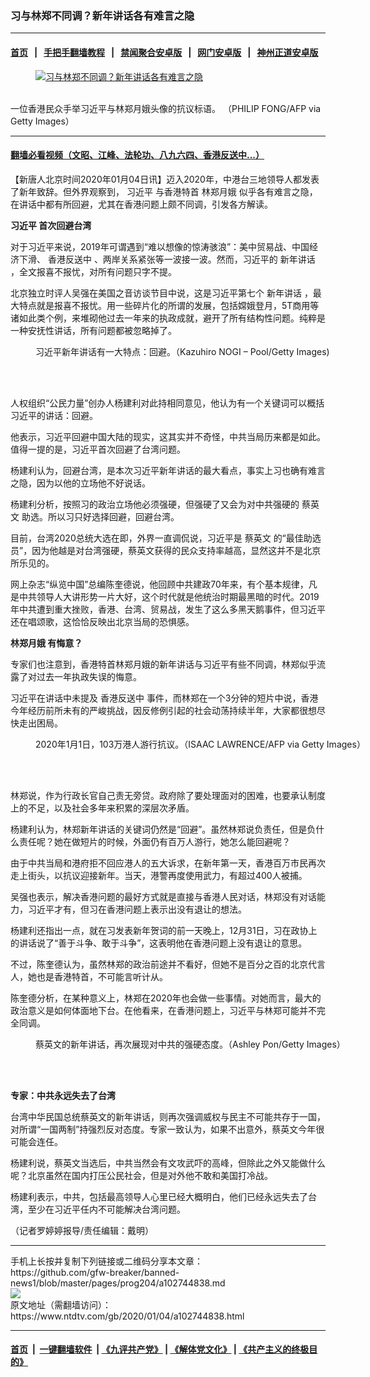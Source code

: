### 习与林郑不同调？新年讲话各有难言之隐
------------------------

#### [首页](https://github.com/gfw-breaker/banned-news1/blob/master/README.md) &nbsp;&nbsp;|&nbsp;&nbsp; [手把手翻墙教程](https://github.com/gfw-breaker/guides/wiki) &nbsp;&nbsp;|&nbsp;&nbsp; [禁闻聚合安卓版](https://github.com/gfw-breaker/bn-android) &nbsp;&nbsp;|&nbsp;&nbsp; [网门安卓版](https://github.com/oGate2/oGate) &nbsp;&nbsp;|&nbsp;&nbsp; [神州正道安卓版](https://github.com/SzzdOgate/update) 



<div><div class="featured_image">
 <a href="https://i.ntdtv.com/assets/uploads/2020/01/GettyImages-1189409667.jpg" target="_blank">
  <figure>
   <img alt="习与林郑不同调？新年讲话各有难言之隐" src="https://i.ntdtv.com/assets/uploads/2020/01/GettyImages-1189409667-800x450.jpg"/>
  </figure><br/>
 </a>
 <span class="caption">
  一位香港民众手举习近平与林郑月娥头像的抗议标语。 （PHILIP FONG/AFP via Getty Images）
 </span>
</div>
</div><hr/>

#### [翻墙必看视频（文昭、江峰、法轮功、八九六四、香港反送中...）](https://github.com/gfw-breaker/banned-news1/blob/master/pages/link3.md)

<div><div class="post_content" itemprop="articleBody">
 <p>
  【新唐人北京时间2020年01月04日讯】迈入2020年，中港台三地领导人都发表了新年致辞。但外界观察到，
  <ok href="https://www.ntdtv.com/gb/习近平.htm">
   习近平
  </ok>
  与香港特首
  <ok href="https://www.ntdtv.com/gb/林郑月娥.htm">
   林郑月娥
  </ok>
  似乎各有难言之隐，在讲话中都有所回避，尤其在香港问题上颇不同调，引发各方解读。
 </p>
 <p>
  <strong>
   <ok href="https://www.ntdtv.com/gb/习近平.htm">
    习近平
   </ok>
   首次回避台湾
  </strong>
 </p>
 <p>
  对于习近平来说，2019年可谓遇到“难以想像的惊涛骇浪”：美中贸易战、中国经济下滑、
  <ok href="https://www.ntdtv.com/gb/prog422848.htm">
   香港反送中
  </ok>
  、两岸关系紧张等一波接一波。然而，习近平的
  <ok href="https://www.ntdtv.com/gb/新年讲话.htm">
   新年讲话
  </ok>
  ，全文报喜不报忧，对所有问题只字不提。
 </p>
 <p>
  北京独立时评人吴强在美国之音访谈节目中说，这是习近平第七个
  <ok href="https://www.ntdtv.com/gb/新年讲话.htm">
   新年讲话
  </ok>
  ，最大特点就是报喜不报忧。用一些碎片化的所谓的发展，包括嫦娥登月，5T商用等诸如此类个例，来堆砌他过去一年来的执政成就，避开了所有结构性问题。纯粹是一种安抚性讲话，所有问题都被忽略掉了。
 </p>
 <figure class="wp-caption alignnone" id="attachment_102708522" style="width: 600px">
  <img alt="" class="size-medium wp-image-102708522" src="https://i.ntdtv.com/assets/uploads/2019/11/GettyImages-1158967557-600x338.jpg">
   <br/><figcaption class="wp-caption-text">
    习近平新年讲话有一大特点：回避。（Kazuhiro NOGI – Pool/Getty Images)
   </figcaption><br/>
  </img>
 </figure><br/>
 <p>
  人权组织“公民力量”创办人杨建利对此持相同意见，他认为有一个关键词可以概括习近平的讲话：回避。
 </p>
 <p>
  他表示，习近平回避中国大陆的现实，这其实并不奇怪，中共当局历来都是如此。值得一提的是，习近平首次回避了台湾问题。
 </p>
 <p>
  杨建利认为，回避台湾，是本次习近平新年讲话的最大看点，事实上习也确有难言之隐，因为以他的立场他不好说话。
 </p>
 <p>
  杨建利分析，按照习的政治立场他必须强硬，但强硬了又会为对中共强硬的
  <ok href="https://www.ntdtv.com/gb/蔡英文.htm">
   蔡英文
  </ok>
  助选。所以习只好选择回避，回避台湾。
 </p>
 <p>
  目前，台湾2020总统大选在即，外界一直调侃说，习近平是
  <ok href="https://www.ntdtv.com/gb/蔡英文.htm">
   蔡英文
  </ok>
  的“最佳助选员”，因为他越是对台湾强硬，蔡英文获得的民众支持率越高，显然这并不是北京所乐见的。
 </p>
 <p>
  网上杂志“纵览中国”总编陈奎德说，他回顾中共建政70年来，有个基本规律，凡是中共领导人大讲形势一片大好，这个时代就是他统治时期最黑暗的时代。2019年中共遭到重大挫败，香港、台湾、贸易战，发生了这么多黑天鹅事件，但习近平还在唱颂歌，这恰恰反映出北京当局的恐惧感。
 </p>
 <p>
  <strong>
   <ok href="https://www.ntdtv.com/gb/林郑月娥.htm">
    林郑月娥
   </ok>
   有悔意？
  </strong>
 </p>
 <p>
  专家们也注意到，香港特首林郑月娥的新年讲话与习近平有些不同调，林郑似乎流露了对过去一年执政失误的悔意。
 </p>
 <p>
  习近平在讲话中未提及
  <ok href="https://www.ntdtv.com/gb/prog422848.htm">
   香港反送中
  </ok>
  事件，而林郑在一个3分钟的短片中说，香港今年经历前所未有的严峻挑战，因反修例引起的社会动荡持续半年，大家都很想尽快走出困局。
 </p>
 <figure class="wp-caption alignnone" id="attachment_102744850" style="width: 600px">
  <img alt="" class="size-medium wp-image-102744850" src="https://i.ntdtv.com/assets/uploads/2020/01/GettyImages-1191131359-1-600x401.jpg">
   <br/><figcaption class="wp-caption-text">
    2020年1月1日，103万港人游行抗议。（ISAAC LAWRENCE/AFP via Getty Images）
   </figcaption><br/>
  </img>
 </figure><br/>
 <p>
  林郑说，作为行政长官自己责无旁贷。政府除了要处理面对的困难，也要承认制度上的不足，以及社会多年来积累的深层次矛盾。
 </p>
 <p>
  杨建利认为，林郑新年讲话的关键词仍然是“回避”。虽然林郑说负责任，但是负什么责任呢？她在做短片的时候，外面仍有百万人游行，她怎么能回避呢？
 </p>
 <p>
  由于中共当局和港府拒不回应港人的五大诉求，在新年第一天，香港百万市民再次走上街头，以抗议迎接新年。当天，港警再度使用武力，有超过400人被捕。
 </p>
 <p>
  吴强也表示，解决香港问题的最好方式就是直接与香港人民对话，林郑没有对话能力，习近平才有，但习在香港问题上表示出没有退让的想法。
 </p>
 <p>
  杨建利还指出一点，就在习发表新年贺词的前一天晚上，12月31日，习在政协上的讲话说了“善于斗争、敢于斗争”，这表明他在香港问题上没有退让的意思。
 </p>
 <p>
  不过，陈奎德认为，虽然林郑的政治前途并不看好，但她不是百分之百的北京代言人，她也是香港特首，不可能言听计从。
 </p>
 <p>
  陈奎德分析，在某种意义上，林郑在2020年也会做一些事情。对她而言，最大的政治意义是如何体面地下台。在他看来，在香港问题上，习近平与林郑可能并不完全同调。
 </p>
 <figure class="wp-caption alignnone" id="attachment_102744851" style="width: 600px">
  <img alt="" class="size-medium wp-image-102744851" src="https://i.ntdtv.com/assets/uploads/2020/01/GettyImages-533010440-600x401.jpg"/>
  <br/><figcaption class="wp-caption-text">
   蔡英文的新年讲话，再次展现对中共的强硬态度。（Ashley Pon/Getty Images）
  </figcaption><br/>
 </figure><br/>
 <p>
  <strong>
   专家：中共永远失去了台湾
  </strong>
 </p>
 <p>
  台湾中华民国总统蔡英文的新年讲话，则再次强调威权与民主不可能共存于一国，对所谓“一国两制”持强烈反对态度。专家一致认为，如果不出意外，蔡英文今年很可能会连任。
 </p>
 <p>
  杨建利说，蔡英文当选后，中共当然会有文攻武吓的高峰，但除此之外又能做什么呢？北京虽然在国内打压公民社会，但是对外他不敢和美国打冷战。
 </p>
 <p>
  杨建利表示，中共，包括最高领导人心里已经大概明白，他们已经永远失去了台湾，至少在习近平任内不可能解决台湾问题。
 </p>
 <p>
  （记者罗婷婷报导/责任编辑：戴明）
 </p>
 <div class="single_ad">
 </div>
</div>
</div>
<hr/>
手机上长按并复制下列链接或二维码分享本文章：<br/>
https://github.com/gfw-breaker/banned-news1/blob/master/pages/prog204/a102744838.md <br/>
<a href='https://github.com/gfw-breaker/banned-news1/blob/master/pages/prog204/a102744838.md'><img src='https://github.com/gfw-breaker/banned-news1/blob/master/pages/prog204/a102744838.md.png'/></a> <br/>
原文地址（需翻墙访问）：https://www.ntdtv.com/gb/2020/01/04/a102744838.html


------------------------
#### [首页](https://github.com/gfw-breaker/banned-news1/blob/master/README.md) &nbsp;|&nbsp; [一键翻墙软件](https://github.com/gfw-breaker/nogfw/blob/master/README.md) &nbsp;| [《九评共产党》](https://github.com/gfw-breaker/9ping.md/blob/master/README.md#九评之一评共产党是什么) | [《解体党文化》](https://github.com/gfw-breaker/jtdwh.md/blob/master/README.md) | [《共产主义的终极目的》](https://github.com/gfw-breaker/gczydzjmd.md/blob/master/README.md)


<img src='http://gfw-breaker.win/banned-news/pages/prog204/a102744838.md' width='0px' height='0px'/>